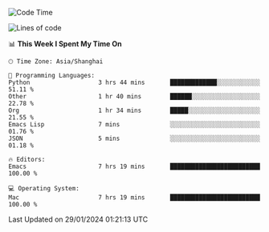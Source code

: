 <!--START_SECTION:waka-->
![Code Time](http://img.shields.io/badge/Code%20Time-1%2C778%20hrs%2059%20mins-blue)

![Lines of code](https://img.shields.io/badge/From%20Hello%20World%20I%27ve%20Written-287.6%20thousand%20lines%20of%20code-blue)

📊 **This Week I Spent My Time On** 

```text
🕑︎ Time Zone: Asia/Shanghai

💬 Programming Languages: 
Python                   3 hrs 44 mins       █████████████░░░░░░░░░░░░   51.11 % 
Other                    1 hr 40 mins        ██████░░░░░░░░░░░░░░░░░░░   22.78 % 
Org                      1 hr 34 mins        █████░░░░░░░░░░░░░░░░░░░░   21.55 % 
Emacs Lisp               7 mins              ░░░░░░░░░░░░░░░░░░░░░░░░░   01.76 % 
JSON                     5 mins              ░░░░░░░░░░░░░░░░░░░░░░░░░   01.18 % 

🔥 Editors: 
Emacs                    7 hrs 19 mins       █████████████████████████   100.00 % 

💻 Operating System: 
Mac                      7 hrs 19 mins       █████████████████████████   100.00 % 
```


 Last Updated on 29/01/2024 01:21:13 UTC
<!--END_SECTION:waka-->
